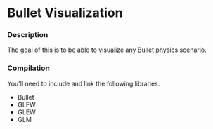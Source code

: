 Bullet Visualization
==============
### Description
The goal of this is to be able to visualize any Bullet physics scenario.

### Compilation
You'll need to include and link the following libraries.
- Bullet
- GLFW
- GLEW
- GLM
